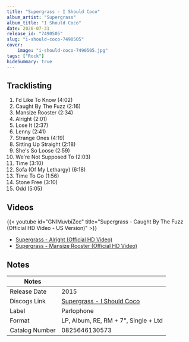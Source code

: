 ```yaml
---
title: "Supergrass - I Should Coco"
album_artist: "Supergrass"
album_title: "I Should Coco"
date: 2020-07-31
release_id: "7490505"
slug: "i-should-coco-7490505"
cover:
    image: "i-should-coco-7490505.jpg"
tags: ["Rock"]
hideSummary: true
---
```


## Tracklisting
1. I'd Like To Know (4:02)
2. Caught By The Fuzz (2:16)
3. Mansize Rooster (2:34)
4. Alright (2:01)
5. Lose It (2:37)
6. Lenny (2:41)
7. Strange Ones (4:19)
8. Sitting Up Straight (2:18)
9. She's So Loose (2:59)
10. We're Not Supposed To (2:03)
11. Time (3:10)
12. Sofa (Of My Lethargy) (6:18)
13. Time To Go (1:56)
14. Stone Free (3:10)
15. Odd (5:05)

## Videos
{{< youtube id="GNIMuvbiZcc" title="Supergrass - Caught By The Fuzz (Official HD Video - US Version)" >}}
- [Supergrass - Alright (Official HD Video)](https://www.youtube.com/watch?v=qUE4oDunYkc)
- [Supergrass - Mansize Rooster (Official HD Video)](https://www.youtube.com/watch?v=dHlLcVHncDw)

## Notes

| Notes          |             |
| ---------------| ----------- |
| Release Date   | 2015 |
| Discogs Link   | [Supergrass - I Should Coco](https://www.discogs.com/release/7490505) |
| Label          | Parlophone |
| Format         | LP, Album, RE, RM + 7\", Single + Ltd |
| Catalog Number | 0825646130573 |

